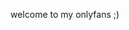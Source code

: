 
welcome to my onlyfans ;)
<!---
vvkumar0/vvkumar0 is a ✨ special ✨ repository because its `README.md` (this file) appears on your GitHub profile.
You can click the Preview link to take a look at your changes.
--->
